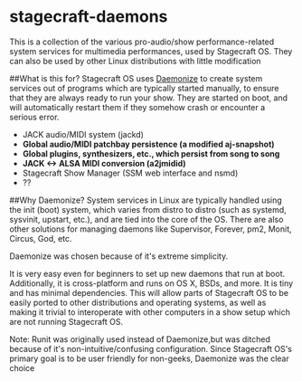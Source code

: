 # stagecraft-daemons
This is a collection of the various pro-audio/show performance-related system services for multimedia performances, used by Stagecraft OS. They can also be used by other Linux distributions with little modification

##What is this for?
Stagecraft OS uses [Daemonize](http://software.clapper.org/daemonize/daemonize.html) to create system services out of programs which are typically started manually, to ensure that they are always ready to run your show. They are started on boot, and will automatically restart them if they somehow crash or encounter a serious error. 

  - JACK audio/MIDI system (jackd)
  - **Global audio/MIDI patchbay persistence (a modified aj-snapshot)**
  - **Global plugins, synthesizers, etc., which persist from song to song**
  - **JACK <-> ALSA MIDI conversion (a2jmidid)**
  - Stagecraft Show Manager (SSM web interface and nsmd)
  - ??

##Why Daemonize?
System services in Linux are typically handled using the init (boot) system, which varies from distro to distro (such as systemd, sysvinit, upstart, etc.), and are tied into the core of the OS. There are also other solutions for managing daemons like Supervisor, Forever, pm2, Monit, Circus, God, etc. 

Daemonize was chosen because of it's extreme simplicity.

It is very easy even for beginners to set up new daemons that run at boot. Additionally, it is cross-platform and runs on OS X, BSDs, and more. It is tiny and has minimal dependencies. This will allow parts of Stagecraft OS to be easily ported to other distributions and operating systems, as well as making it trivial to interoperate with other computers in a show setup which are not running Stagecraft OS.

Note: Runit was originally used instead of Daemonize,but was ditched because of it's non-intuitive/confusing configuration. Since Stagecraft OS's primary goal is to be user friendly for non-geeks, Daemonize was the clear choice
